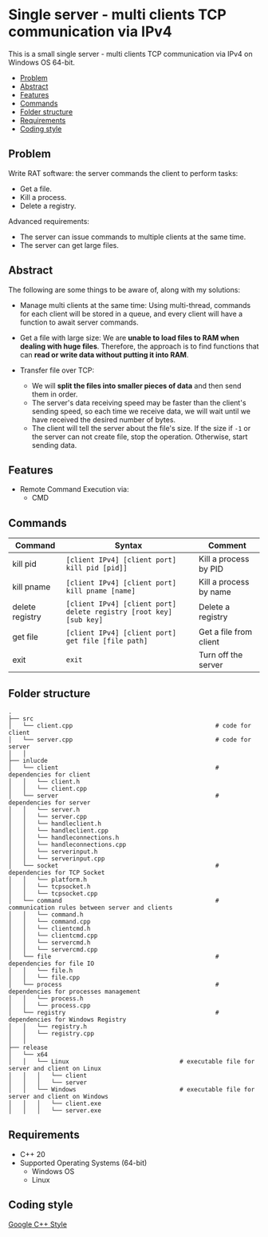 # Single server - multi clients TCP communication via IPv4 

This is a small single server - multi clients TCP communication via IPv4 on Windows OS 64-bit.

- [Problem](#problem)
- [Abstract](#abstract)
- [Features](#features)
- [Commands](#commands)
- [Folder structure](#folder-structure)
- [Requirements](#requirements)
- [Coding style](#coding-style)

Problem
-------

Write RAT software: the server commands the client to perform tasks: 
- Get a file.
- Kill a process.
- Delete a registry.

Advanced requirements: 
- The server can issue commands to multiple clients at the same time.
- The server can get large files.

Abstract
--------
The following are some things to be aware of, along with my solutions:

* Manage multi clients at the same time: Using multi-thread, commands for each client will be stored in a queue, and every client will have a function to await server commands.

* Get a file with large size: We are **unable to load files to RAM when dealing with huge files**. Therefore, the approach is to find functions that can **read or write data without putting it into RAM**.

* Transfer file over TCP: 
	* We will **split the files into smaller pieces of data** and then send them in order. 
	* The server's data receiving speed may be faster than the client's sending speed, so each time we receive data, we will wait until we have received the desired number of bytes.
	* The client will tell the server about the file's size. If the size if `-1` or the server can not create file, stop the operation. Otherwise, start sending data.

Features
---
* Remote Command Execution via:
  * CMD

Commands
---
|Command|Syntax|Comment|
|-------|------|---------|
|kill pid|`[client IPv4] [client port] kill pid [pid]]`|Kill a process by PID|
|kill pname|`[client IPv4] [client port] kill pname [name]`|Kill a process by name|
|delete registry|`[client IPv4] [client port] delete registry [root key] [sub key]`|Delete a registry|
|get file|`[client IPv4] [client port] get file [file path]`|Get a file from client|
|exit|`exit`|Turn off the server|

Folder structure
----------------
```
.
├── src              
│   └── client.cpp                                        # code for client
│   └── server.cpp                                        # code for server
│   │
├── inlucde
│   └── client                                            # dependencies for client
│   │   └── client.h
│   │   └── client.cpp
│   └── server                                            # dependencies for server 
│   │   └── server.h
│   │   └── server.cpp
│   │   └── handleclient.h
│   │   └── handleclient.cpp
│   │   └── handleconnections.h
│   │   └── handleconnections.cpp
│   │   └── serverinput.h
│   │   └── serverinput.cpp
│   └── socket                                            # dependencies for TCP Socket
│   │   └── platform.h
│   │   └── tcpsocket.h
│   │   └── tcpsocket.cpp
│   └── command                                           # communication rules between server and clients 
│   │   └── command.h
│   │   └── command.cpp
│   │   └── clientcmd.h
│   │   └── clientcmd.cpp
│   │   └── servercmd.h
│   │   └── servercmd.cpp
│   └── file                                              # dependencies for file IO
│   │   └── file.h
│   │   └── file.cpp
│   └── process                                           # dependencies for processes management
│   │   └── process.h
│   │   └── process.cpp
│   └── registry                                          # dependencies for Windows Registry
│   │   └── registry.h
│   │   └── registry.cpp
│   │
├── release              
│   └── x64
│   │   └── Linux                               # executable file for server and client on Linux
│   │   │   └── client			
│   │   │   └── server			
│   │   └── Windows                             # executable file for server and client on Windows
│   │   │   └── client.exe			
│   │   │   └── server.exe			
```


Requirements
---
* C++ 20
* Supported Operating Systems (64-bit)
  * Windows OS
  * Linux

Coding style
------------
[Google C++ Style](https://google.github.io/styleguide/cppguide.html)
